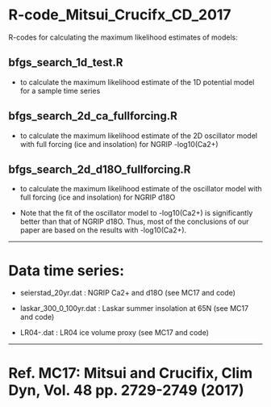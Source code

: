 # R-code_Mitsui_Crucifx_CD_2017

R-codes for calculating the maximum likelihood estimates of models:

## bfgs_search_1d_test.R 

- to calculate the maximum likelihood estimate of the 1D potential model for a sample time series

## bfgs_search_2d_ca_fullforcing.R 

- to calculate the maximum likelihood estimate of the 2D oscillator model with full forcing (ice and insolation) for NGRIP -log10(Ca2+)

## bfgs_search_2d_d18O_fullforcing.R 

- to calculate the maximum likelihood estimate of the oscillator model with full forcing (ice and insolation) for NGRIP d18O

- Note that the fit of the oscillator model to -log10(Ca2+) is significantly better than that of NGRIP d18O. Thus, most of the conclusions of our paper are based on the results with -log10(Ca2+).


---
# Data time series:

- seierstad_20yr.dat : NGRIP Ca2+ and d18O (see MC17 and code)

- laskar_300_0_100yr.dat : Laskar summer insolation at 65N (see MC17 and code)

- LR04-.dat : LR04 ice volume proxy (see MC17 and code)


---
# Ref. MC17: Mitsui and Crucifix, Clim Dyn, Vol. 48 pp. 2729-2749 (2017)  

